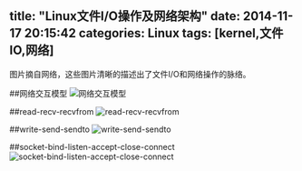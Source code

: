title: "Linux文件I/O操作及网络架构"
date: 2014-11-17 20:15:42
categories: Linux
tags: [kernel,文件IO,网络]
---
图片摘自网络，这些图片清晰的描述出了文件I/O和网络操作的脉络。
<!--more-->
##网络交互模型
![网络交互模型](http://7xjdax.com1.z0.glb.clouddn.com/blog网络交互模型.jpg)

##read-recv-recvfrom
![read-recv-recvfrom](http://7xjdax.com1.z0.glb.clouddn.com/blogread-recv-recvfrom.jpg)

##write-send-sendto
![write-send-sendto](http://7xjdax.com1.z0.glb.clouddn.com/blogwrite-send-sendto.jpg)

##socket-bind-listen-accept-close-connect
![socket-bind-listen-accept-close-connect](http://7xjdax.com1.z0.glb.clouddn.com/blogsocket-bind-listen-accept-close-connect.jpg)
